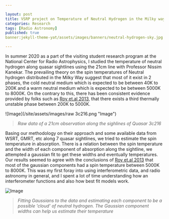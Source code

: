 ```yaml
---

layout: post
title: VSRP project on Temperature of Neutral Hydrogen in the Milky way
categories: Research
tags: [Radio Astronomy] 
published: true
banner:jekyll-theme-yat/assets/images/banners/neutral-hydrogen-sky.jpg

---
```

In summer 2020 as a part of the visiting student research program at the National Center for Radio Astrophysics,
I studied the temperature of neutral hydrogen along quasar sightlines using the 21cm line with Professor Nissim Kanekar. 
The prevailing theory on the spin temperatures of Neutral hydrogen distributed in the Milky Way suggest that most of it exist in 2 phases, 
the cold neutral medium which is expected to be between 40K to 200K and a warm neutral medium which is expected to be between 5000K to 8000K. 
On the contrary to this, there has been consistent evidence provided by folks such as [Roy et.al 2013], that there exists a third thermally unstable phase between 200K to 5000K. 

![Image](/site/assets/images/raw 3c216.png "Image")
> *Raw data of a 21cm observation along the sighlines of Quasar 3c216*  






Basing our methodology on their approach and some available data from WSRT, GMRT, etc along 7 quasar sightlines, we tried to estimate the spin temperature in absorption. 
There is a relation between the spin temperature and the width of each component of absorption along the sightline, we attempted a gaussian fit to get these widths and eventually temperatures. 
Our results seemed to agree with the conclusions of [Roy et.al 2013] that most of the gaussian components had a spin temperature between 5000K to 8000K. 
This was my first foray into using interferometric data, and radio astronomy in general, and I spent a lot of time understanding how an interferometer functions and also how best fit models work.   



![Image](/site/assets/images/3c216.png "Image")
>*Fitting Gaussians to the data and estimating each component to be a possible 'cloud' of neutral hydrogen. The Gaussian component widths can help us estimate their temperature*  



[Roy et.al 2013]:https://academic.oup.com/mnras/article/436/3/2366/1256401
